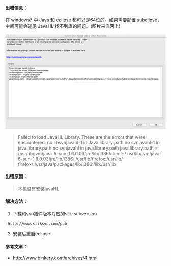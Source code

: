 #### 出错信息：
在 windows7 中 Java 和 eclipse 都可以是64位的。如果需要配置 subclipse，中间可能会碰见 JavaHL 找不到库的问题。(图片来自网上)

![image](../picture/eclipse_javaHL.png)

> Failed to load JavaHL Library. These are the errors that were encountered: no libsvnjavahl-1 in Java.library.path no svnjavahl-1 in java.library.path no svnjavahl in java.library.path java.library.path = /usr/lib/jvm/java-6-sun-1.6.0.03/jre/lib/i386/client::/ usr/lib/jvm/java-6-sun-1.6.0.03/jre/lib/i386::/usr/lib/firefox:/usr/lib/ firefox/:/usr/java/packages/lib/i386:/lib:/usr/lib

#### 出错原因：
> 本机没有安装javaHL

#### 解决方法：
1. 下载和svn插件版本对应的silk-subversion
```
 http://www.sliksvn.com/pub
```
2. 安装后重启eclipse

#### 参考文章：
- http://www.binkery.com/archives/4.html
